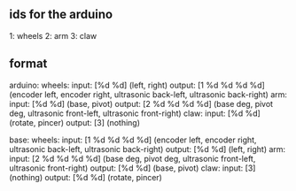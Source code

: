 <h2>ids for the arduino</h2>
1: wheels
2: arm
3: claw

<h2>format</h2>
arduino:
  wheels:
    input:
      [%d %d] (left, right)
    output:
      [1 %d %d %d %d] (encoder left, encoder right, ultrasonic back-left, ultrasonic back-right)
  arm:
    input:
      [%d %d] (base, pivot)
    output:
      [2 %d %d %d %d] (base deg, pivot deg, ultrasonic front-left, ultrasonic front-right)
  claw:
    input:
      [%d %d] (rotate, pincer)
    output:
      [3] (nothing)

base:
  wheels:
    input:
      [1 %d %d %d %d] (encoder left, encoder right, ultrasonic back-left, ultrasonic back-right)
    output:
      [%d %d] (left, right)
  arm:
    input:
      [2 %d %d %d %d] (base deg, pivot deg, ultrasonic front-left, ultrasonic front-right)
    output:
      [%d %d] (base, pivot)
  claw:
    input:
      [3] (nothing)
    output:
      [%d %d] (rotate, pincer)
